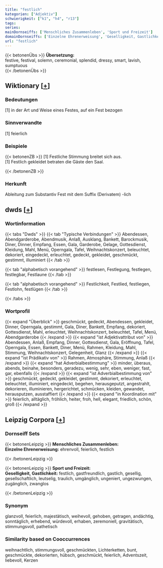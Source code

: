 ```yaml
---
title: "festlich"
kategorien: ["Adjektiv"]
schwierigkeit: ["k1", "h4", "r13"]
tags:
series:
mainDornseiffs: ['Menschliches Zusammenleben', 'Sport und Freizeit']
domainDornseiffs: ['Einzelne Ehrenerweisung', 'Geselligkeit, Gastlichkeit']
url: "festlich"
---
```


{{< betonenÜbs >}}
**Übersetzung:**  
festive, festival, solemn, ceremonial, splendid, dressy, smart, lavish, sumptuous  
{{< /betonenÜbs >}}

## Wiktionary [[+](https://de.wiktionary.org/wiki/festlich)]

### Bedeutungen
[1] in der Art und Weise eines Festes, auf ein Fest bezogen  

### Sinnverwandte
[1] feierlich  

### Beispiele
{{< betonenZB >}}
[1] Festliche Stimmung breitet sich aus.  
[1] Festlich gekleidet betraten die Gäste den Saal.  

{{< /betonenZB >}}
### Herkunft
Ableitung zum Substantiv Fest mit dem Suffix (Derivatem) -lich  



## dwds [[+](https://www.dwds.de/wb/festlich)]

### Wortinformation
{{< tabs "Dwds" >}}
{{< tab "Typische Verbindungen" >}}
Abendessen, Abendgarderobe, Abendmusik, Anlaß, Ausklang, Bankett, Barockmusik, Diner, Dinner, Empfang, Essen, Gala, Garderobe, Gelage, Gottesdienst, Kleidung, Mahl, Menü, Operngala, Tafel, Weihnachtskonzert, beleuchtet, dekoriert, eingedeckt, erleuchtet, gedeckt, gekleidet, geschmückt, gestimmt, illuminiert
{{< /tab >}}

{{< tab "alphabetisch vorangehend" >}}
festlesen, Festlegung, festlegen, festlegbar, Festlaune
{{< /tab >}}

{{< tab "alphabetisch vorangehend" >}}
Festlichkeit, Festlied, festliegen, Festlohn, festlügen
{{< /tab >}}

{{< /tabs >}}

### Wortprofil
{{< expand "Überblick" >}} geschmückt, gedeckt, Abendessen, gekleidet, Dinner, Operngala, gestimmt, Gala, Diner, Bankett, Empfang, dekoriert, Gottesdienst, Mahl, erleuchtet, Weihnachtskonzert, beleuchtet, Tafel, Menü, Abendgarderobe {{< /expand >}}
{{< expand "ist Adjektivattribut von" >}} Abendessen, Anlaß, Empfang, Dinner, Gottesdienst, Gala, Eröffnung, Tafel, Operngala, Essen, Bankett, Diner, Menü, Rahmen, Kleidung, Mahl, Stimmung, Weihnachtskonzert, Gelegenheit, Glanz {{< /expand >}}
{{< expand "ist Prädikativ von" >}} Rahmen, Atmosphäre, Stimmung, Anlaß {{< /expand >}}
{{< expand "hat Adverbialbestimmung" >}} minder, überaus, abends, beinahe, besonders, geradezu, wenig, sehr, eben, weniger, fast, gar, ebenfalls {{< /expand >}}
{{< expand "ist Adverbialbestimmung von" >}} geschmückt, gedeckt, gekleidet, gestimmt, dekoriert, erleuchtet, beleuchtet, illuminiert, eingedeckt, begehen, herausgeputzt, angestrahlt, dekorieren, illuminieren, hergerichtet, schmücken, kleiden, gewandet, herausputzen, ausstaffiert {{< /expand >}}
{{< expand "in Koordination mit" >}} feierlich, alltäglich, fröhlich, heiter, froh, hell, elegant, friedlich, schön, groß {{< /expand >}}

## Leipzig Corpora [[+](https://corpora.uni-leipzig.de/en/res?word=festlich&corpusId=deu_newscrawl-public_2018)]

### Dornseiff Sets
{{< betonenLeipzig >}}
**Menschliches Zusammenleben:**  
**Einzelne Ehrenerweisung:** ehrenvoll, feierlich, festlich  

{{< /betonenLeipzig >}}


{{< betonenLeipzig >}}
**Sport und Freizeit:**  
**Geselligkeit, Gastlichkeit:** festlich, gastfreundlich, gastlich, gesellig, gesellschaftlich, leutselig, traulich, umgänglich, ungeniert, ungezwungen, zugänglich, zwanglos  

{{< /betonenLeipzig >}}

### Synonym
glanzvoll, feierlich, majestätisch, weihevoll, gehoben, getragen, andächtig, sonntäglich, erhebend, würdevoll, erhaben, zeremoniell, gravitätisch, stimmungsvoll, pathetisch


### Similarity based on Cooccurrences
weihnachtlich, stimmungsvoll, geschmückten, Lichterketten, bunt, geschmückte, dekorierten, hübsch, geschmückt, feierlich, Adventszeit, liebevoll, Kerzen

